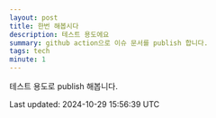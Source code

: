 ```yaml
---
layout: post
title: 한번 해봅시다
description: 테스트 용도에요
summary: github action으로 이슈 문서를 publish 합니다.
tags: tech
minute: 1
---
```


테스트 용도로 publish 해봅니다.

Last updated: 2024-10-29 15:56:39 UTC